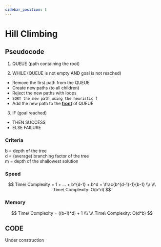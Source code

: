 ```yaml
---
sidebar_position: 1
---
```


# Hill Climbing

## Pseudocode

1) QUEUE (path containing the root)

2) WHILE (QUEUE is not empty AND goal is not reached)

- Remove the first path from the QUEUE
- Create new paths (to all children)
- Reject the new paths with loops
- `SORT the new path using the heuristic f`
- Add the new path to the **<u>front</u>** of QUEUE

3) IF (goal reached)

- THEN SUCCESS
- ELSE FAILURE


### Criteria

b = depth of the tree <br />
d = (average) branching factor of the tree <br />
m = depth of the shallowest solution <br />

### Speed

$$
Time\ Complexity = 1 + ... + b^{d-1} + b^d = \frac{b^{d-1}-1}{b-1}
\\\ \\\
Time\ Complexity: O(b^d)
$$

### Memory

$$
Time\ Complexity = ((b-1)*d) + 1
\\\ \\\
Time\ Complexity: O(d*b)
$$


## CODE

Under construction